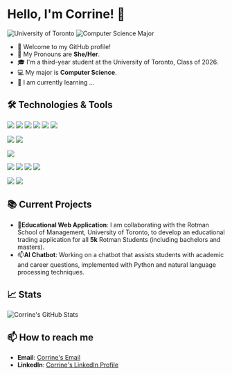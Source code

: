 # Hello, I'm Corrine! 👋
![University of Toronto](https://img.shields.io/badge/-University%20of%20Toronto-blue?style=flat&logo=University-of-Toronto&logoColor=white)
![Computer Science Major](https://img.shields.io/badge/Computer%20Science%20Major-007396?style=flat&logo=java&logoColor=white)

- 👋 Welcome to my GitHub profile!
- 👩 My Pronouns are __She/Her__.
- 🎓 I'm a third-year student at the University of Toronto, Class of 2026.
- 💻 My major is __Computer Science__.
- 🌱 I am currently learning ...

## 🛠 Technologies & Tools

![](https://img.shields.io/badge/Code-Python-blue?style=flat&logo=python&logoColor=white)
![](https://img.shields.io/badge/Code-Java-orange?style=flat&logo=java&logoColor=white)
![](https://img.shields.io/badge/Code-JavaScript-yellow?style=flat&logo=javascript&logoColor=white)
![](https://img.shields.io/badge/Code-SQL-blue?style=flat&logo=sql&logoColor=white)
![](https://img.shields.io/badge/Code-C-00599C?style=flat&logo=c&logoColor=white)
![](https://img.shields.io/badge/Code-C%23-239120?style=flat&logo=c-sharp&logoColor=white)

![](https://img.shields.io/badge/Database-PostgreSQL-316192?style=flat&logo=postgresql&logoColor=white)
![](https://img.shields.io/badge/Database-MySQL-blue?style=flat&logo=mysql&logoColor=white)

![](https://img.shields.io/badge/OS-Linux-lightgrey?style=flat&logo=linux&logoColor=black)

![](https://img.shields.io/badge/Tool-Git-orange?style=flat&logo=git&logoColor=white)
![](https://img.shields.io/badge/Editor-IntelliJ_IDEA-black?style=flat&logo=intellij-idea&logoColor=white)
![](https://img.shields.io/badge/Editor-PyCharm-green?style=flat&logo=pycharm&logoColor=white)
![](https://img.shields.io/badge/Editor-VSCode-blue?style=flat&logo=visual-studio-code&logoColor=white)

![](https://img.shields.io/badge/Tool-Figma-purple?style=flat&logo=figma&logoColor=white)
![](https://img.shields.io/badge/Tool-Tableau-lightblue?style=flat&logo=tableau&logoColor=white)


## 📚 Current Projects

- 💞️**Educational Web Application**: I am collaborating with the Rotman School of Management, University of Toronto, to develop an educational trading application for all __5k__ Rotman Students (including bachelors and masters).
- 📫**AI Chatbot**: Working on a chatbot that assists students with academic and career questions, implemented with Python and natural language processing techniques.

## 📈 Stats

![Corrine's GitHub Stats](https://github-readme-stats.vercel.app/api?username=TheGreatCorrine&show_icons=true&theme=default)


## 📫 How to reach me

- **Email**: [Corrine's Email](mailto:your-email@domain.com)
- **LinkedIn**: [Corrine's LinkedIn Profile](https://www.linkedin.com/in/your-linkedin)

<!-- This is a comment in Markdown -->

<!---
TheGreatCorrine/TheGreatCorrine is a ✨ special ✨ repository because its `README.md` (this file) appears on your GitHub profile.
You can click the Preview link to take a look at your changes.
--->
